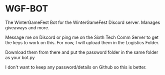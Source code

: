 # WGF-BOT
The WinterGameFest Bot for the WinterGameFest Discord server. Manages giveaways and more.

Message me on Discord or ping me on the Sixth Tech Comm Server to get the keys to work on this.
For now, I will upload them in the Logistics Folder. 


Download them from there and put the password folder in the same folder as your bot.py

I don't want to keep any password/details on Github so this is better.
